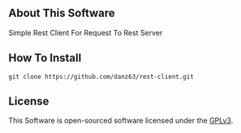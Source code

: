 ## About This Software

Simple Rest Client For Request To Rest Server

## How To Install

```
git clone https://github.com/danz63/rest-client.git
```

## License

This Software is open-sourced software licensed under the [GPLv3](http://www.gnu.org/licenses/gpl-3.0.html).
